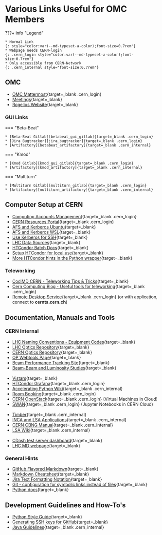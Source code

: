 # Various Links Useful for OMC Members


???+ info "Legend"

    * Normal Link
    {: style="color:var(--md-typeset-a-color);font-size=0.7rem"}
    * Webpage needs CERN-login
    {: .cern_login style="color:var(--md-typeset-a-color);font-size:0.7rem"}
    * Only accessible from CERN-Network
    {: .cern_internal style="font-size:0.7rem"}

## OMC

* [OMC Mattermost][omc_mattermost]{target=_blank .cern_login}
* [Meetings][omc_indico]{target=_blank}
* [Rogelios Website][roro_website]{target=_blank}

### GUI Links

=== "Beta-Beat"
    
    * [Beta-Beat Gitlab][betabeat_gui_gitlab]{target=_blank .cern_login}
    * [Jira Bugtracker][jira_bugtracker]{target=_blank .cern_login}
    * [Artifactory][betabeat_artifactory]{target=_blank .cern_internal}

=== "Kmod"
    
    * [Kmod Gitlab][kmod_gui_gitlab]{target=_blank .cern_login}
    * [Artifactory][kmod_artifactory]{target=_blank .cern_internal}
    
=== "Multiturn"

    * [Multiturn Gitlab][multiturn_gitlab]{target=_blank .cern_login}
    * [Artifactory][multiturn_artifactory]{target=_blank .cern_internal}

## Computer Setup at CERN

* [Computing Accounts Management][accounts_cern]{target=_blank .cern_login}
* [CERN Resources Portal][services_cern]{target=_blank .cern_login}
* [AFS and Kerberos Ubuntu][afs_kerberos_ubuntu]{target=_blank}
* [AFS and Kerberos WSL][afs_kerberos_wsl]{target=_blank}
* [Use Kerberos for SSH][kerberos_ssh]{target=_blank}
* [LHC Data Sources][lhc_data_sources]{target=_blank}
* [HTCondor Batch Docs][batch_docs]{target=_blank}
* [Setup HTCondor for local use][htcondor_local]{target=_blank}
* [More HTCondor hints in the Python wrapper][htcondor_python]{target=_blank}

### Teleworking

* [CodiMD CERN - Teleworking Tips & Tricks][codimd]{target=_blank}
* [Cern Computing Blog - Useful tools for teleworking][cern_computing_blog]{target=_blank  .cern_login}
* [Remote Desktop Service][remote_desktop_service]{target=_blank .cern_login} (or with application, connect to **cernts.cern.ch**)

## Documentation, Manuals and Tools

### CERN Internal

* [LHC Naming Conventions - Equipment Codes][equipment_codes]{target=_blank}
* [LHC Optics Repository][lhc_gitlab]{target=_blank}
* [CERN Optics Repository][cern_optics_repo_site]{target=_blank}
* [OP Webtools Page][op_webtools]{target=_blank}
* [Beam Performance Tracking Site][bpt_site]{target=_blank}
* [Beam-Beam and Luminosity Studies][bblumi]{target=_blank}
<br><br>
* [Vistars][op_vistar]{target=_blank}
* [HTCondor Grafana][htcondor_grafana]{target=_blank .cern_login}
* [Accelerating Python Wiki][acc_py_wiki]{target=_blank .cern_internal}
* [Room Booking][room_booking]{target=_blank .cern_login}
* [CERN OpenStack][cern_openstack]{target=_blank .cern_login} (Virtual Machines in Cloud)
* [SWAN][swan]{target=_blank .cern_login} (Jupyter Notebooks in CERN Cloud)
<br><br>
* [Timber][timber_cern]{target=_blank .cern_internal}
* [INCA and LSA Applications][inca_lsa_apps]{target=_blank .cern_internal}
* [CERN CBNG Manual][cbng_manual]{target=_blank .cern_internal}
* [LSA Wiki][lsa_wiki]{target=_blank .cern_internal}
<br><br>
* [CDash test server dashboard][cdash_testserver]{target=_blank}
* [LHC MD webpage][lhc_md_page]{target=_blank}

### General Hints

* [GitHub Flavored Markdown][github_markdown]{target=_blank}
* [Markdown Cheatsheet][markdown_cheatsheet]{target=_blank}
* [Jira Text Formatting Notation][jira_formatting]{target=_blank}
* [Git - configuration for symbolic links instead of files][git_configs]{target=_blank}
* [Python docs][python_docs]{target=_blank}

## Development Guidelines and How-To's

* [Python Style Guide][python_style_guide]{target=_blank}
* [Generating SSH keys for GitHub][ssh_keys_github]{target=_blank}
* [Java Guidelines][java_guidelines]{target=_blank .cern_internal}



[omc_mattermost]: https://mattermost.web.cern.ch/be-dep/channels/omc-team
[omc_indico]: https://indico.cern.ch/category/5986/
[roro_website]: https://rtomas.web.cern.ch/rtomas/

[betabeat_gui_gitlab]: https://gitlab.cern.ch/acc-co/lhc/lhc-app-beta-beating
[jira_bugtracker]: https://its.cern.ch/jira/projects/BBGUI/
[betabeat_artifactory]: http://artifactory.cern.ch/webapp/#/artifacts/browse/tree/General/beco-release-local/cern/lhc/lhc-app-beta-beating

[kmod_gui_gitlab]: https://gitlab.cern.ch/acc-co/lhc/lhc-app-kmod
[kmod_artifactory]: http://artifactory.cern.ch/webapp/#/artifacts/browse/tree/General/beco-release-local/cern/lhc/lhc-app-kmod

[multiturn_gitlab]: https://gitlab.cern.ch/acc-co/lhc/lhc-multiturn
[multiturn_artifactory]: http://artifactory.cern.ch/webapp/#/artifacts/browse/tree/General/beco-release-local/cern/lhc/lhc-multiturn

[accounts_cern]: https://account.cern.ch/account/Management/MyAccounts.aspx
[services_cern]: https://resources.web.cern.ch/resources/Manage/ListServices.aspx
[afs_kerberos_ubuntu]: https://gist.github.com/OmeGak/9530124
[afs_kerberos_wsl]: https://gist.github.com/JoschD/194b3f6c6fcc408684a481fd4a2ff4e5
[kerberos_ssh]: https://twiki.cern.ch/twiki/bin/view/Main/Kerberos
[lhc_data_sources]: https://twiki.cern.ch/twiki/bin/view/ABPComputing/LhcDataStorage
[batch_docs]: https://batchdocs.web.cern.ch/index.html
[htcondor_local]: https://twiki.cern.ch/twiki/bin/view/ABPComputing/LxbatchHTCondor
[htcondor_python]: http://pylhc.github.io/Beta-Beat.src/utils/index.html#module-utils.htcondor_wrapper

[codimd]: https://codimd.web.cern.ch/vjC8BHbTS7etHwJve-K2Uw
[cern_computing_blog]: https://computing-blog.web.cern.ch/2020/03/useful-tools-for-teleworking/
[remote_desktop_service]: https://remotedesktop.web.cern.ch/remotedesktop/RDweb/Desktops.aspx

[equipment_codes]: https://edms5.cern.ch/cedar/plsql/codes.systems
[lhc_gitlab]: https://gitlab.cern.ch/acc-models/acc-models-lhc
[cern_optics_repo_site]: https://acc-models.web.cern.ch/acc-models/
[op_webtools]: https://op-webtools.web.cern.ch/index.html
[bpt_site]: https://bpt.web.cern.ch/
[bblumi]: http://bblumi.web.cern.ch/

[op_vistar]: https://op-webtools.web.cern.ch/vistar/vistars.php
[htcondor_grafana]: https://monit-grafana.cern.ch/
[acc_py_wiki]: https://wikis.cern.ch/display/ACCPY/Getting+started+with+acc-python
[room_booking]: https://indico.cern.ch/rooms/book#
[cern_openstack]: https://openstack.cern.ch/
[swan]: https://swan.cern.ch/

[timber_cern]: https://timber.cern.ch
[inca_lsa_apps]: https://wikis.cern.ch/pages/viewpage.action?pageId=80977620
[cbng_manual]: https://wikis.cern.ch/display/DVTLS/CBNG
[lsa_wiki]: https://wikis.cern.ch/display/LSA/Home

[cdash_testserver]: http://abp-cdash.web.cern.ch/abp-cdash/
[lhc_md_page]: https://espace.cern.ch/lhc-md/default.aspx

[github_markdown]: https://help.github.com/articles/github-flavored-markdown
[markdown_cheatsheet]: https://github.com/adam-p/markdown-here/wiki/Markdown-Cheatsheet
[jira_formatting]: https://jira.atlassian.com/secure/WikiRendererHelpAction.jspa?section=all
[git_configs]: http://stackoverflow.com/questions/954560/what-does-git-do-to-files-that-are-a-symbolic-link
[python_docs]: http://docs.python.org/

[python_style_guide]: https://www.python.org/dev/peps/pep-0008/
[ssh_keys_github]: https://help.github.com/articles/generating-ssh-keys
[java_guidelines]: https://wikis.cern.ch/display/DEV/Java+development+guidelines
